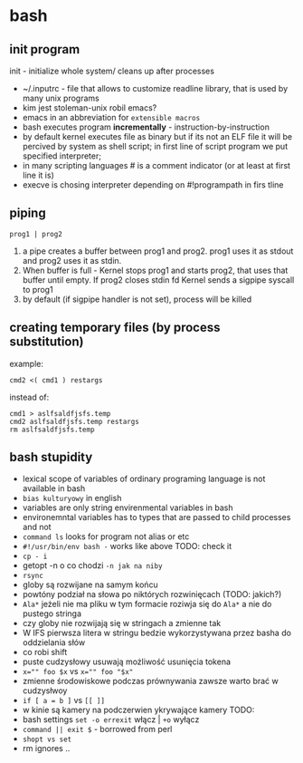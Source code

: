 # bash

## init program
init - initialize whole system/ cleans up after processes


* ~/.inputrc - file that allows to customize readline library, that is used by many unix programs
* kim jest stoleman-unix robil emacs?
* emacs in an abbreviation for `extensible macros`
* bash executes program **incrementally** - instruction-by-instruction
* by default kernel executes file as binary but if its not an ELF file it will be percived by system as shell script; in first line of script program we put specified interpreter;
* in many scripting languages # is a comment indicator (or at least at first line it is)
* execve is chosing interpreter depending on #!programpath in firs tline



## piping

`prog1 | prog2`

1. a pipe creates a buffer between prog1 and prog2. prog1 uses it as stdout and prog2 uses it as stdin. 
2. When buffer is full - Kernel stops prog1 and starts prog2, that uses that buffer until empty. If prog2 closes stdin fd Kernel sends a sigpipe syscall to prog1
3. by default (if sigpipe handler is not set), process will be killed

## creating temporary files (by process substitution)
example:
```
cmd2 <( cmd1 ) restargs
```
instead of:
```
cmd1 > aslfsaldfjsfs.temp
cmd2 aslfsaldfjsfs.temp restargs
rm aslfsaldfjsfs.temp
```


## bash stupidity

* lexical scope of variables of ordinary programing language is not available in bash
* `bias kulturyowy` in english
* variables are only string envirenmental variables in bash
* environemntal variables has to types that are passed to child processes and not
* `command ls` looks for program not alias or etc
* `#!/usr/bin/env bash -` works like above TODO: check it
* `cp - i`
* getopt -n o co chodzi `-n jak na niby`
* `rsync`
* globy są rozwijane na samym końcu 
* powtóny podział na słowa po niktórych rozwinięcach (TODO: jakich?)
* `Ala*` jeżeli nie ma pliku w tym formacie roziwja się do `Ala*` a nie do pustego stringa
* czy globy nie rozwijają się w stringach a zmienne  tak
* W IFS pierwsza litera w stringu bedzie wykorzystywana przez basha do oddzielania słów
* co robi shift
* puste cudzysłowy usuwają możliwość usunięcia tokena
* `x="" foo $x` vs `x="" foo "$x"`
* zmienne środowiskowe podczas prównywania zawsze warto brać w cudzysłwoy
* `if [ a = b ]` vs `[[ ]]`
* w kinie są kamery na podczerwien ykrywające kamery TODO: 
* bash settings `set -o errexit` włącz | `+o` wyłącz 
* `command || exit $` - borrowed from perl
* `shopt vs set`
* rm ignores ..